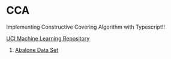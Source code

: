 # CCA
Implementing Constructive Covering Algorithm with Typescript!!

[UCI Machine Learning Repository](http://archive.ics.uci.edu/ml/datasets/Skin+Segmentation)

1. [Abalone Data Set](http://archive.ics.uci.edu/ml/datasets/Abalone)